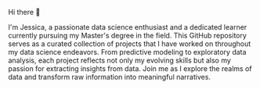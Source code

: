 Hi there 👋

I'm Jessica, a passionate data science enthusiast and a dedicated learner currently pursuing my Master's degree in the field. 
This GitHub repository serves as a curated collection of projects that I have worked on throughout my data science endeavors. From predictive modeling to 
exploratory data analysis, each project reflects not only my evolving skills but also my passion for extracting insights from data. 
Join me as I explore the realms of data and transform raw information into meaningful narratives.
